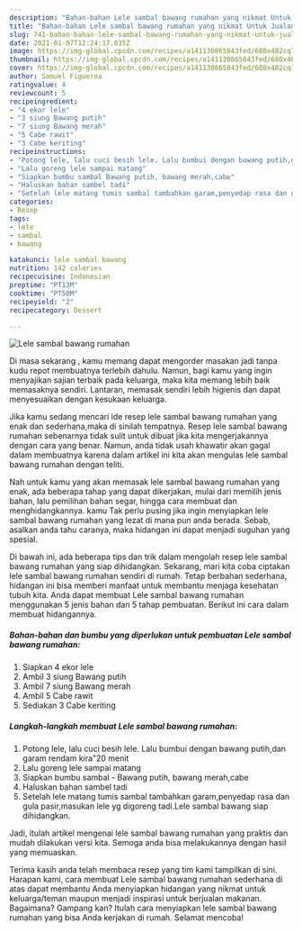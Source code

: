 ```yaml
---
description: "Bahan-bahan Lele sambal bawang rumahan yang nikmat Untuk Jualan"
title: "Bahan-bahan Lele sambal bawang rumahan yang nikmat Untuk Jualan"
slug: 741-bahan-bahan-lele-sambal-bawang-rumahan-yang-nikmat-untuk-jualan
date: 2021-01-07T12:24:17.035Z
image: https://img-global.cpcdn.com/recipes/a141130865843fed/680x482cq70/lele-sambal-bawang-rumahan-foto-resep-utama.jpg
thumbnail: https://img-global.cpcdn.com/recipes/a141130865843fed/680x482cq70/lele-sambal-bawang-rumahan-foto-resep-utama.jpg
cover: https://img-global.cpcdn.com/recipes/a141130865843fed/680x482cq70/lele-sambal-bawang-rumahan-foto-resep-utama.jpg
author: Samuel Figueroa
ratingvalue: 4
reviewcount: 5
recipeingredient:
- "4 ekor lele"
- "3 siung Bawang putih"
- "7 siung Bawang merah"
- "5 Cabe rawit"
- "3 Cabe keriting"
recipeinstructions:
- "Potong lele, lalu cuci besih lele. Lalu bumbui dengan bawang putih,dan garam rendam kira&#34;20 menit"
- "Lalu goreng lele sampai matang"
- "Siapkan bumbu sambal Bawang putih, bawang merah,cabe"
- "Haluskan bahan sambel tadi"
- "Setelah lele matang tumis sambal tambahkan garam,penyedap rasa dan gula pasir,masukan lele yg digoreng tadi.Lele sambal bawang siap dihidangkan."
categories:
- Resep
tags:
- lele
- sambal
- bawang

katakunci: lele sambal bawang 
nutrition: 142 calories
recipecuisine: Indonesian
preptime: "PT13M"
cooktime: "PT50M"
recipeyield: "2"
recipecategory: Dessert

---
```



![Lele sambal bawang rumahan](https://img-global.cpcdn.com/recipes/a141130865843fed/680x482cq70/lele-sambal-bawang-rumahan-foto-resep-utama.jpg)

Di masa  sekarang , kamu memang dapat mengorder masakan jadi tanpa kudu repot membuatnya terlebih dahulu. Namun, bagi kamu yang ingin menyajikan sajian terbaik pada keluarga, maka kita memang lebih baik memasaknya sendiri. Lantaran, memasak sendiri lebih higienis dan dapat menyesuaikan dengan kesukaan keluarga.

Jika kamu sedang mencari ide resep lele sambal bawang rumahan yang enak dan sederhana,maka di sinilah tempatnya. Resep lele sambal bawang rumahan  sebenarnya tidak sulit untuk dibuat jika kita mengerjakannya dengan cara yang benar. Namun, anda tidak usah khawatir akan gagal dalam membuatnya 
karena dalam artikel ini kita akan mengulas lele sambal bawang rumahan dengan teliti.  



Nah untuk kamu yang akan memasak lele sambal bawang rumahan yang enak, ada beberapa tahap yang dapat dikerjakan, mulai dari memilih jenis bahan, lalu pemilihan bahan segar, hingga cara membuat dan menghidangkannya. kamu Tak perlu pusing jika ingin menyiapkan lele sambal bawang rumahan yang lezat di mana pun anda berada. Sebab, asalkan anda  tahu caranya, maka hidangan ini dapat menjadi suguhan yang spesial.

Di bawah ini, ada beberapa tips dan trik dalam mengolah resep lele sambal bawang rumahan yang siap dihidangkan. Sekarang, mari kita coba ciptakan lele sambal bawang rumahan sendiri di rumah. Tetap berbahan sederhana, hidangan ini bisa memberi manfaat untuk membantu menjaga kesehatan tubuh kita. Anda dapat membuat Lele sambal bawang rumahan menggunakan 5 jenis bahan dan 5 tahap pembuatan. Berikut ini cara dalam membuat hidangannya.

<!--inarticleads1-->

##### Bahan-bahan dan bumbu yang diperlukan untuk pembuatan Lele sambal bawang rumahan:

1. Siapkan 4 ekor lele
1. Ambil 3 siung Bawang putih
1. Ambil 7 siung Bawang merah
1. Ambil 5 Cabe rawit
1. Sediakan 3 Cabe keriting




<!--inarticleads2-->

##### Langkah-langkah membuat Lele sambal bawang rumahan:

1. Potong lele, lalu cuci besih lele. Lalu bumbui dengan bawang putih,dan garam rendam kira&#34;20 menit
1. Lalu goreng lele sampai matang
1. Siapkan bumbu sambal - Bawang putih, bawang merah,cabe
1. Haluskan bahan sambel tadi
1. Setelah lele matang tumis sambal tambahkan garam,penyedap rasa dan gula pasir,masukan lele yg digoreng tadi.Lele sambal bawang siap dihidangkan.




Jadi, itulah artikel mengenai  lele sambal bawang rumahan  yang praktis dan mudah dilakukan versi kita. Semoga anda bisa melakukannya dengan hasil yang memuaskan. 

Terima kasih anda telah membaca resep yang tim kami tampilkan di sini. Harapan kami, cara membuat  Lele sambal bawang rumahan sederhana di atas dapat membantu Anda menyiapkan hidangan yang nikmat untuk keluarga/teman maupun menjadi inspirasi untuk berjualan makanan. Bagaimana? Gampang kan? Itulah cara menyiapkan lele sambal bawang rumahan yang bisa Anda kerjakan di rumah. Selamat mencoba!

